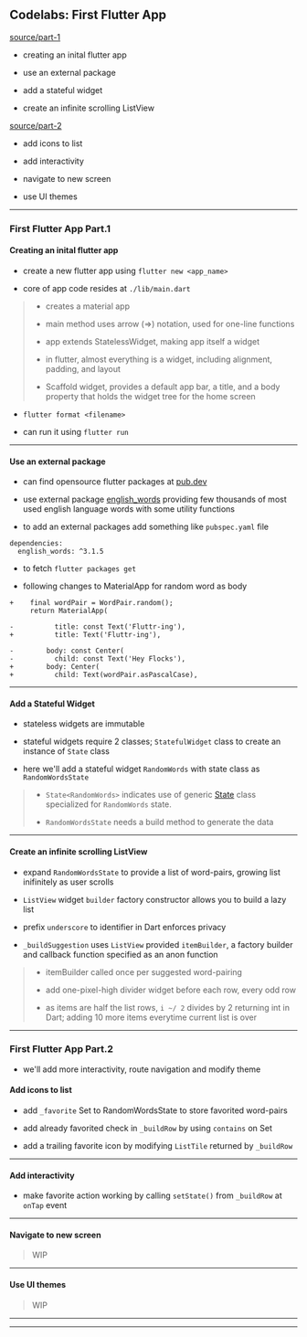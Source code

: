 
## Codelabs: First Flutter App

[source/part-1](https://codelabs.developers.google.com/codelabs/first-flutter-app-pt1/#1)

* creating an inital flutter app

* use an external package

* add a stateful widget

* create an infinite scrolling ListView

[source/part-2](https://codelabs.developers.google.com/codelabs/first-flutter-app-pt2/#0)

* add icons to list

* add interactivity

* navigate to new screen

* use UI themes

---

### First Flutter App Part.1

#### Creating an inital flutter app

* create a new flutter app using `flutter new <app_name>`

* core of app code resides at `./lib/main.dart`

> * creates a material app
>
> * main method uses arrow (=>) notation, used for one-line functions
>
> * app extends StatelessWidget, making app itself a widget
>
> * in flutter, almost everything is a widget, including alignment, padding, and layout
>
> * Scaffold widget, provides a default app bar, a title, and a body property that holds the widget tree for the home screen

* `flutter format <filename>`

* can run it using `flutter run`

---

#### Use an external package

* can find opensource flutter packages at [pub.dev](https://pub.dev/flutter)

* use external package [english_words](https://pub.dartlang.org/packages/english_words) providing few thousands of most used english language words with some utility functions

* to add an external packages add something like `pubspec.yaml` file

```
dependencies:
  english_words: ^3.1.5
```

* to fetch `flutter packages get`

* following changes to MaterialApp for random word as body

```
+    final wordPair = WordPair.random();
     return MaterialApp(

-          title: const Text('Fluttr-ing'),
+          title: Text('Fluttr-ing'),

-        body: const Center(
-          child: const Text('Hey Flocks'),
+        body: Center(
+          child: Text(wordPair.asPascalCase),
```

---

#### Add a Stateful Widget

* stateless widgets are immutable

* stateful widgets require 2 classes; `StatefulWidget` class to create an instance of `State` class

* here we'll add a stateful widget `RandomWords` with state class as `RandomWordsState`

> * `State<RandomWords>` indicates use of generic [State](https://docs.flutter.io/flutter/widgets/State-class.html) class specialized for `RandomWords` state.
>
> * `RandomWordsState` needs a build method to generate the data

---

#### Create an infinite scrolling ListView

* expand `RandomWordsState` to provide a list of word-pairs, growing list inifinitely as user scrolls

* `ListView` widget `builder` factory constructor allows you to build a lazy list

* prefix `underscore` to identifier in Dart enforces privacy

* `_buildSuggestion` uses `ListView` provided `itemBuilder`, a factory builder and callback function specified as an anon function

> * itemBuilder called once per suggested word-pairing
>
> * add one-pixel-high divider widget before each row, every odd row
>
> * as items are half the list rows, `i ~/ 2` divides by 2 returning int in Dart; adding 10 more items everytime current list is over

---

### First Flutter App Part.2

* we'll add more interactivity, route navigation and modify theme

#### Add icons to list

* add `_favorite` Set to RandomWordsState to store favorited word-pairs

* add already favorited check in `_buildRow` by using `contains` on Set

* add a trailing favorite icon by modifying `ListTile` returned by `_buildRow`

---

#### Add interactivity

* make favorite action working by calling `setState()` from `_buildRow` at `onTap` event

---

#### Navigate to new screen

> WIP

---

#### Use UI themes

> WIP

---
---

